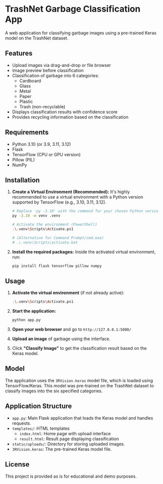 # TrashNet Garbage Classification App

A web application for classifying garbage images using a pre-trained Keras model on the TrashNet dataset.

## Features

- Upload images via drag-and-drop or file browser
- Image preview before classification
- Classification of garbage into 6 categories:
  - Cardboard
  - Glass
  - Metal
  - Paper
  - Plastic
  - Trash (non-recyclable)
- Displays classification results with confidence score
- Provides recycling information based on the classification

## Requirements

- Python 3.10 (or 3.9, 3.11, 3.12)
- Flask
- TensorFlow (CPU or GPU version)
- Pillow (PIL)
- NumPy

## Installation

1. **Create a Virtual Environment (Recommended):**
   It's highly recommended to use a virtual environment with a Python version supported by TensorFlow (e.g., 3.10, 3.11, 3.12).
   ```bash
   # Replace 'py -3.10' with the command for your chosen Python version
   py -3.10 -m venv .venv 
   
   # Activate the environment (PowerShell)
   .\.venv\Scripts\Activate.ps1
   
   # (Alternative for Command Prompt/cmd.exe)
   # .\.venv\Scripts\activate.bat
   ```

2. **Install the required packages:**
   Inside the activated virtual environment, run:
   ```bash
   pip install flask tensorflow pillow numpy
   ```

## Usage

1. **Activate the virtual environment** (if not already active):
   ```bash
   .\.venv\Scripts\Activate.ps1
   ```

2. **Start the application:**
   ```bash
   python app.py
   ```

3. **Open your web browser** and go to `http://127.0.0.1:5000/`
4. **Upload an image** of garbage using the interface.
5. Click **"Classify Image"** to get the classification result based on the Keras model.

## Model

The application uses the `3RVision.keras` model file, which is loaded using TensorFlow/Keras. This model was pre-trained on the TrashNet dataset to classify images into the six specified categories.

## Application Structure

- `app.py`: Main Flask application that loads the Keras model and handles requests.
- `templates/`: HTML templates
  - `index.html`: Home page with upload interface
  - `result.html`: Result page displaying classification
- `static/uploads/`: Directory for storing uploaded images.
- `3RVision.keras`: The pre-trained Keras model file.

## License

This project is provided as is for educational and demo purposes. 